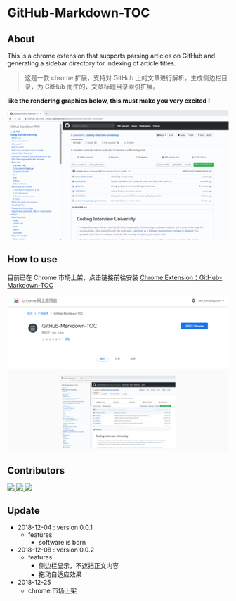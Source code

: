 # GitHub-Markdown-TOC

## About

This is a chrome extension that supports parsing articles on GitHub and generating a sidebar directory for indexing of article titles.

> 这是一款 chrome 扩展，支持对 GitHub 上的文章进行解析，生成侧边栏目录，为 GitHub  而生的，文章标题目录索引扩展。



**like the rendering graphics below, this must make you very excited !**

![markdown-toc-2](assets/markdown-toc-2.gif)



## How to use

目前已在 Chrome 市场上架，点击链接前往安装 [Chrome Extension：GitHub-Markdown-TOC](https://chrome.google.com/webstore/detail/github-markdown-toc/hjjnbcjiekmpmkbogjkpchdblioffihb?hl=zh-CN)

![1545712158274](assets/1545712158274.png)



## Contributors
<a href="https://github.com/frank-lam">
 <img src="https://avatars1.githubusercontent.com/u/19153458?s=460&v=4" width="50px">
</a> 
<a href="https://github.com/dxiaoqi">
 <img src="https://avatars0.githubusercontent.com/u/17349750?s=460&v=4" width="50px">
</a>
<a href="https://github.com/dzeze">
 <img src="https://avatars2.githubusercontent.com/u/26563336?s=460&v=4" width="50px">
</a>


## Update

- 2018-12-04 : version 0.0.1
  - features
    - software is born
- 2018-12-08 : version 0.0.2
  - features
    - 侧边栏显示，不遮挡正文内容
    - 拖动自适应效果
- 2018-12-25
  - chrome 市场上架

